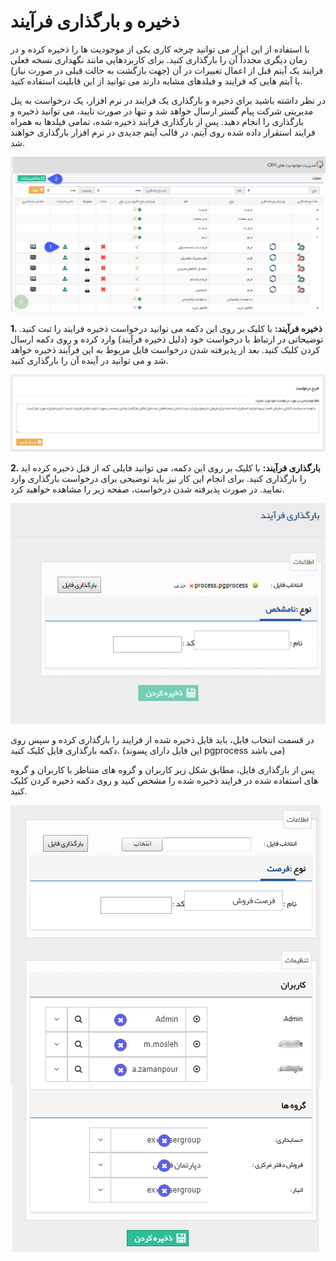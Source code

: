 # ذخیره و بارگذاری فرآیند

با استفاده از این ابزار می توانید چرخه کاری یکی از موجودیت ها را ذخیره کرده و در زمان دیگری مجدداً آن را بارگذاری کنید. برای کاربردهایی مانند نگهداری نسخه فعلی فرایند یک آیتم قبل از اعمال تغییرات در آن (جهت بازگشت به حالت قبلی در صورت نیاز) یا آیتم هایی که فرایند و فیلدهای مشابه دارند می توانید از این قابلیت استفاده کنید.

در نظر داشته باشید برای ذخیره و بارگذاری یک فرایند در نرم افزار، یک درخواست به پنل مدیریتی شرکت پیام گستر ارسال خواهد شد و تنها در صورت تایید، می توانید ذخیره و بارگذاری را انجام دهید. پس از بارگذاری فرایند ذخیره شده، تمامی فیلدها به همراه فرایند استقرار داده شده روی آیتم، در قالب آیتم جدیدی در نرم افزار بارگذاری خواهند شد.

![](ImportExport1.png)

**1. ذخیره فرآیند:** با کلیک بر روی این دکمه می توانید درخواست ذخیره فرایند را ثبت کنید. توضیحاتی در ارتباط با درخواست خود (دلیل ذخیره فرآیند) وارد کرده و روی دکمه ارسال کردن کلیک کنید. بعد از پذیرفته شدن درخواست فایل مربوط به این فرآیند ذخیره خواهد شد و می توانید در آینده آن را بارگذاری کنید.


![](ImportExport2.png)

**2. بارگذاری فرآیند:** با کلیک بر روی این دکمه، می توانید فایلی که از قبل ذخیره کرده اید را بارگذاری کنید. برای انجام این کار نیز باید توضیحی برای درخواست بارگذاری وارد نمایید. در صورت پذیرفته شدن درخواست، صفحه زیر را مشاهده خواهید کرد.

![](ImportExport3.png)

در قسمت انتخاب فایل، باید فایل ذخیره شده از فرایند را بارگذاری کرده و سپس روی دکمه بارگذاری فایل کلیک کنید. (این فایل دارای پسوند pgprocess می باشد)

پس از بارگذاری فایل، مطابق شکل زیر کاربران و گروه های متناظر با کاربران و گروه های استفاده شده در فرایند ذخیره شده را مشخص کنید و روی دکمه ذخیره کردن کلیک کنید.


![](ImportExport4.png)













